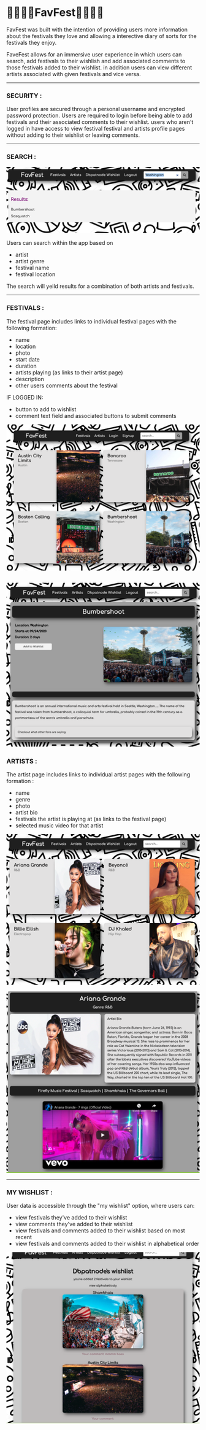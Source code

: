 🎸🤘🎼🎵FavFest🎸🤘🎼🎵
=========================

FavFest was built with the intention of providing users more information about the festivals they love and allowing a interective diary of sorts for the festivals they enjoy.

FaveFest allows for an immersive user experience in which users can search, add festivals to their wishlish and add associated comments to those festivals added to their wishlist. in addition users can view different artists associated with given festivals and vice versa.

---
### SECURITY :

User profiles are secured through a personal username and encrypted password protection. Users are required to login before being able to add festivals and their associated comments to their wishlist. users who aren't logged in have access to view festival festival and artists profile pages without adding to their wishlist or leaving comments.

---

### SEARCH : 

![screenshoot](search.jpeg "Search functionality")

Users can search within the app based on 

* artist
* artist genre
* festival name
* festival location
    

The search will yeild results for a combination of both artists and festivals.

---
### FESTIVALS :

The festival page includes links to individual festival pages with the following formation:
* name
* location
* photo
* start date
* duration
* artists playing (as links to their artist page)
* description 
* other users comments about the festival

IF LOGGED IN:
* button to add to wishlist
* comment text field and associated buttons to submit comments



![screenshoot](festival-preview.jpeg "Festival index")


![screenshoot](festival_show.jpeg "Individual festival page")
---
### ARTISTS :

The artist page includes links to individual artist pages with the following formation :

* name
* genre
* photo
* artist bio
* festivals the artist is playing at (as links to the festival page)
* selected music video for that artist



![screenshoot](artists.jpeg "Artist index")


![screenshoot](artist_show.jpeg "Individual artist page")


---
### MY WISHLIST :

User data is accessible through the "my wishlist" option, where users can:
* view festivals they've added to their wishlist
* view comments they've added to their wishlist
* view festivals and comments added to their wishlist based on most recent
* view festivals and comments added to their wishlist in alphabetical order



![screenshoot](wishlist.jpeg "wishlist")







